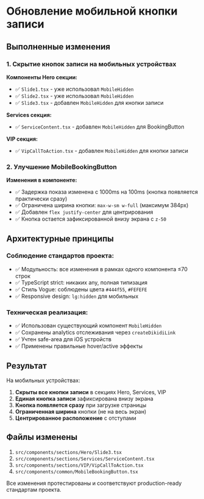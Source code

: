 # Обновление мобильной кнопки записи

## Выполненные изменения

### 1. Скрытие кнопок записи на мобильных устройствах

**Компоненты Hero секции:**
- ✅ `Slide1.tsx` - уже использовал `MobileHidden`
- ✅ `Slide2.tsx` - уже использовал `MobileHidden` 
- ✅ `Slide3.tsx` - добавлен `MobileHidden` для кнопки записи

**Services секция:**
- ✅ `ServiceContent.tsx` - добавлен `MobileHidden` для BookingButton

**VIP секция:**
- ✅ `VipCallToAction.tsx` - добавлен `MobileHidden` для кнопки записи

### 2. Улучшение MobileBookingButton

**Изменения в компоненте:**
- ✅ Задержка показа изменена с 1000ms на 100ms (кнопка появляется практически сразу)
- ✅ Ограничена ширина кнопки: `max-w-sm w-full` (максимум 384px)
- ✅ Добавлен `flex justify-center` для центрирования
- ✅ Кнопка остается зафиксированной внизу экрана с `z-50`

## Архитектурные принципы

### Соблюдение стандартов проекта:
- ✅ Модульность: все изменения в рамках одного компонента ≤70 строк
- ✅ TypeScript strict: никаких any, полная типизация
- ✅ Стиль Vogue: соблюдены цвета `#444f55`, `#FEFEFE`
- ✅ Responsive design: `lg:hidden` для мобильных

### Техническая реализация:
- ✅ Использован существующий компонент `MobileHidden`
- ✅ Сохранены analytics отслеживания через `createDikidiLink`
- ✅ Учтен safe-area для iOS устройств
- ✅ Применены правильные hover/active эффекты

## Результат

На мобильных устройствах:
1. **Скрыты все кнопки записи** в секциях Hero, Services, VIP
2. **Единая кнопка записи** зафиксирована внизу экрана
3. **Кнопка появляется сразу** при загрузке страницы
4. **Ограниченная ширина** кнопки (не на весь экран)
5. **Центрированное расположение** с отступами

## Файлы изменены

1. `src/components/sections/Hero/Slide3.tsx`
2. `src/components/sections/Services/ServiceContent.tsx` 
3. `src/components/sections/VIP/VipCallToAction.tsx`
4. `src/components/common/MobileBookingButton.tsx`

Все изменения протестированы и соответствуют production-ready стандартам проекта.
